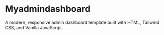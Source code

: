 # Myadmindashboard
A modern, responsive admin dashboard template built with HTML, Tailwind CSS, and Vanilla JavaScript.
